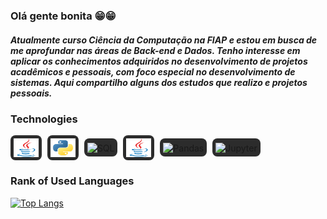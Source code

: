 ### Olá gente bonita 😁😁

##### Atualmente curso Ciência da Computação na FIAP e estou em busca de me aprofundar nas áreas de Back-end e Dados. Tenho interesse em aplicar os conhecimentos adquiridos no desenvolvimento de projetos acadêmicos e pessoais, com foco especial no desenvolvimento de sistemas. Aqui compartilho alguns dos estudos que realizo e projetos pessoais.



### Technologies 


<span style="background-color:#2c2c2c; padding:5px; border-radius:8px; margin-right:5px; display:inline-block;">
  <img align="center" alt="Java" height="30" width="40" src="https://raw.githubusercontent.com/devicons/devicon/master/icons/java/java-original.svg">
</span>

<span style="background-color:#2c2c2c; padding:5px; border-radius:8px; margin-right:5px; display:inline-block;">
  <img align="center" alt="Python" height="30" width="40" src="https://raw.githubusercontent.com/devicons/devicon/master/icons/python/python-original.svg">
</span>

<span style="background-color:#2c2c2c; padding:5px; border-radius:8px; margin-right:5px; display:inline-block;">
  <img align="center" alt="SQL" height="30" width="40" src="https://cdn.jsdelivr.net/gh/devicons/devicon/icons/mysql/mysql-original.svg">
</span>

<span style="background-color:#2c2c2c; padding:5px; border-radius:8px; margin-right:5px; display:inline-block;">
  <img align="center" alt="JDBC" height="30" width="40" src="https://raw.githubusercontent.com/devicons/devicon/master/icons/java/java-original.svg">
</span>

<span style="background-color:#2c2c2c; padding:5px; border-radius:8px; margin-right:5px; display:inline-block;">
  <img align="center" alt="Pandas" height="30" width="40" src="https://cdn.jsdelivr.net/gh/devicons/devicon/icons/pandas/pandas-original-wordmark.svg">
</span>

<span style="background-color:#2c2c2c; padding:5px; border-radius:8px; display:inline-block;">
  <img align="center" alt="Jupyter" height="30" width="40" src="https://cdn.jsdelivr.net/gh/devicons/devicon/icons/jupyter/jupyter-original.svg">
</span>




### Rank of Used Languages


[![Top Langs](https://github-readme-stats.vercel.app/api/top-langs/?username=Emanuelnabarrete&theme=tokyonight)](https://github.com/anuraghazra/github-readme-stats)











